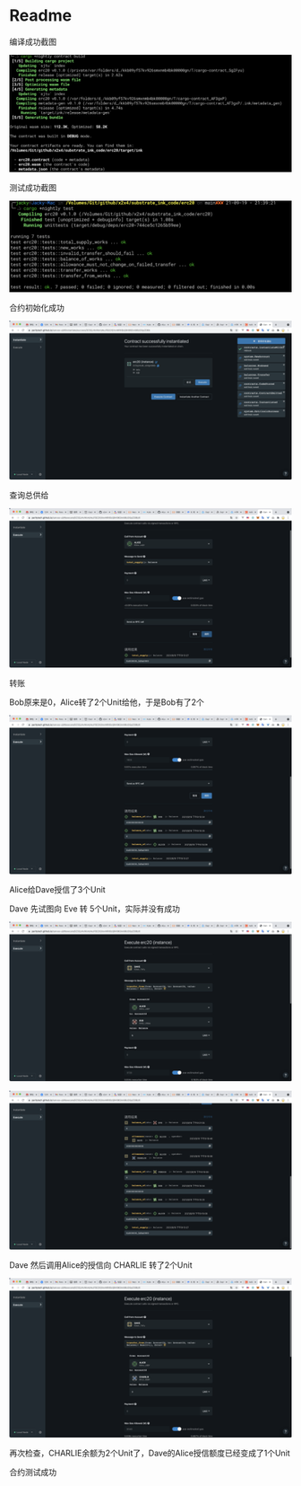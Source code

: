 # Readme

编译成功截图

![1](docs/images/1.png)

测试成功截图

![0](docs/images/0.png)

合约初始化成功

![2](docs/images/2.png)

查询总供给

![3](docs/images/3.png)

转账

Bob原来是0，Alice转了2个Unit给他，于是Bob有了2个

![4](docs/images/4.png)

Alice给Dave授信了3个Unit

Dave 先试图向 Eve 转 5个Unit，实际并没有成功

![5-1](docs/images/5-1.png)

![5-2](docs/images/5-2.png)

Dave 然后调用Alice的授信向 CHARLIE 转了2个Unit

![6-1](docs/images/6-1.png)

再次检查，CHARLIE余额为2个Unit了，Dave的Alice授信额度已经变成了1个Unit

合约测试成功